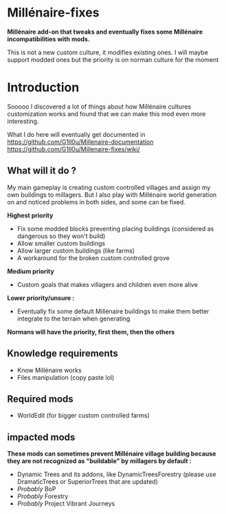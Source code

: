 # Millénaire-fixes
**Millénaire add-on that tweaks and eventually fixes some Millénaire incompatibilities with mods.**

This is not a new custom culture, it modifies existing ones. I will maybe support modded ones but the priority is on norman culture for the moment

# Introduction
Sooooo I discovered a lot of things about how Millénaire cultures customization works and found that we can make this mod even more interesting.

What I do here will eventually get documented in https://github.com/G1ll0u/Millenaire-documentation
https://github.com/G1ll0u/Millenaire-fixes/wiki/

## What will it do ?
My main gameplay is creating custom controlled villages and assign my own buildings to millagers. But I also play with Millénaire world generation on and noticed problems in both sides, and some can be fixed.

**Highest priority**
* Fix some modded blocks preventing placing buildings (considered as dangerous so they won't build)
* Allow smaller custom buildings
* Allow larger custom buildings (like farms)
* A workaround for the broken custom controlled grove

**Medium priority**
* Custom goals that makes villagers and children even more alive

**Lower priority/unsure :**
* Eventually fix some default Millénaire buildings to make them better integrate to the terrain when generating

**Normans will have the priority, first them, then the others**

## Knowledge requirements
* Know Millénaire works
* Files manipulation (copy paste lol)

## Required mods
* WorldEdit (for bigger custom controlled farms)

## impacted mods
**These mods can sometimes prevent Millénaire village building because they are not recognized as "buildable" by millagers by default :**

* Dynamic Trees and its addons, like DynamicTreesForestry (please use DramaticTrees or SuperiorTrees that are updated)
* *Probably* BoP
* *Probably* Forestry
* *Probably* Project Vibrant Journeys

